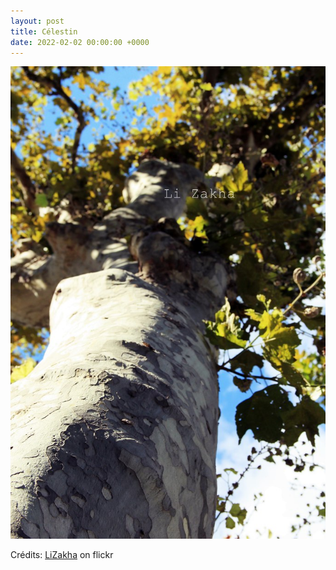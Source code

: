 ```yaml
---
layout: post
title: Célestin
date: 2022-02-02 00:00:00 +0000
---
```


![Célestin](/images/2022-02-02.jpg)

Crédits: [LiZakha](https://www.flickr.com/people/lizakha/) on flickr
